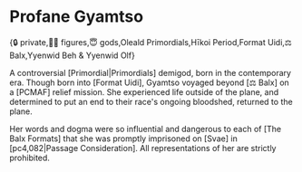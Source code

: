 # Profane Gyamtso

{🔒 private,🧑‍🔬 figures,😇 gods,Oleald Primordials,Hīkoi Period,Format Uidi,⚖️ Balx,Yyenwid Beh & Yyenwid Olf}

A controversial [Primordial|Primordials] demigod, born in the contemporary era. Though born into [Format Uidi], Gyamtso voyaged beyond [⚖️ Balx] on a [PCMAF] relief mission. She experienced life outside of the plane, and determined to put an end to their race's ongoing bloodshed, returned to the plane.

Her words and dogma were so influential and dangerous to each of [The Balx Formats] that she was promptly imprisoned on [Svae] in [pc4,082|Passage Consideration]. All representations of her are strictly prohibited.
